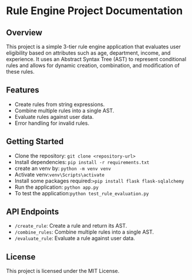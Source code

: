 # Rule Engine Project Documentation

## Overview
This project is a simple 3-tier rule engine application that evaluates user eligibility based on attributes such as age, department, income, and experience. It uses an Abstract Syntax Tree (AST) to represent conditional rules and allows for dynamic creation, combination, and modification of these rules.

## Features
- Create rules from string expressions.
- Combine multiple rules into a single AST.
- Evaluate rules against user data.
- Error handling for invalid rules.

## Getting Started
- Clone the repository: `git clone <repository-url>`
- Install dependencies: `pip install -r requirements.txt`
- create an venv by: `python -m venv venv`
- Activate venv:`venv\Scripts\activate`
- Install some packages required:`>pip install flask flask-sqlalchemy`
- Run the application: `python app.py`
- To test the application:`python test_rule_evaluation.py`

## API Endpoints
- `/create_rule`: Create a rule and return its AST.
- `/combine_rules`: Combine multiple rules into a single AST.
- `/evaluate_rule`: Evaluate a rule against user data.

## License
This project is licensed under the MIT License.
